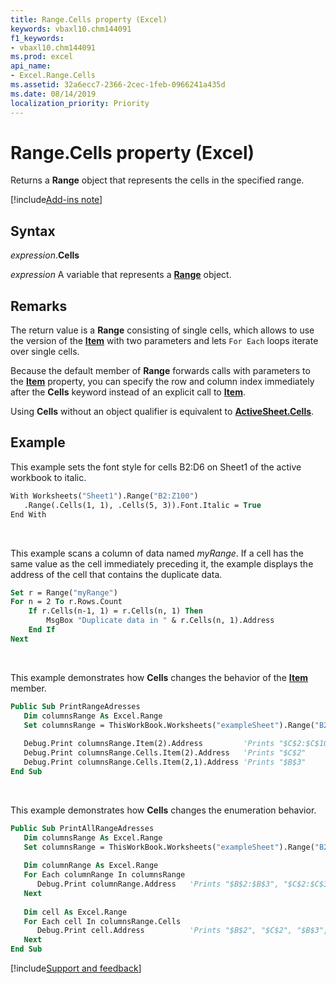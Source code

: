 ```yaml
---
title: Range.Cells property (Excel)
keywords: vbaxl10.chm144091
f1_keywords:
- vbaxl10.chm144091
ms.prod: excel
api_name:
- Excel.Range.Cells
ms.assetid: 32a6ecc7-2366-2cec-1feb-0966241a435d
ms.date: 08/14/2019
localization_priority: Priority
---
```



# Range.Cells property (Excel)

Returns a **Range** object that represents the cells in the specified range.

[!include[Add-ins note](~/includes/addinsnote.md)]


## Syntax

_expression_.**Cells**

_expression_ A variable that represents a **[Range](excel.range(object).md)** object.


## Remarks

The return value is a **Range** consisting of single cells, which allows to use the version of the **[Item](Excel.Range.Item.md)** with two parameters and lets `For Each` loops iterate over single cells.

Because the default member of **Range** forwards calls with parameters to the **[Item](Excel.Range.Item.md)** property, you can specify the row and column index immediately after the **Cells** keyword instead of an explicit call to **[Item](Excel.Range.Item.md)**.

Using **Cells** without an object qualifier is equivalent to **[ActiveSheet.Cells](Excel.Worksheet.Cells.md)**.

## Example

This example sets the font style for cells B2:D6 on Sheet1 of the active workbook to italic.

```vb
With Worksheets("Sheet1").Range("B2:Z100") 
   .Range(.Cells(1, 1), .Cells(5, 3)).Font.Italic = True
End With
```

<br/>

This example scans a column of data named _myRange_. If a cell has the same value as the cell immediately preceding it, the example displays the address of the cell that contains the duplicate data.

```vb
Set r = Range("myRange") 
For n = 2 To r.Rows.Count 
    If r.Cells(n-1, 1) = r.Cells(n, 1) Then 
        MsgBox "Duplicate data in " & r.Cells(n, 1).Address 
    End If 
Next
```

<br/>

This example demonstrates how **Cells** changes the behavior of the **[Item](Excel.Range.Item.md)** member.  

```vb
Public Sub PrintRangeAdresses
   Dim columnsRange As Excel.Range
   Set columnsRange = ThisWorkBook.Worksheets("exampleSheet").Range("B2:Z100").Columns
   
   Debug.Print columnsRange.Item(2).Address         'Prints "$C$2:$C$100" 
   Debug.Print columnsRange.Cells.Item(2).Address   'Prints "$C$2" 
   Debug.Print columnsRange.Cells.Item(2,1).Address 'Prints "$B$3"   
End Sub
```

<br/>

This example demonstrates how **Cells** changes the enumeration behavior.

```vb
Public Sub PrintAllRangeAdresses
   Dim columnsRange As Excel.Range
   Set columnsRange = ThisWorkBook.Worksheets("exampleSheet").Range("B2:C3").Columns
   
   Dim columnRange As Excel.Range
   For Each columnRange In columnsRange
      Debug.Print columnRange.Address   'Prints "$B$2:$B$3", "$C$2:$C$3"
   Next
   
   Dim cell As Excel.Range
   For Each cell In columnsRange.Cells
      Debug.Print cell.Address          'Prints "$B$2", "$C$2", "$B$3", "$C$3"
   Next  
End Sub
```




[!include[Support and feedback](~/includes/feedback-boilerplate.md)]
